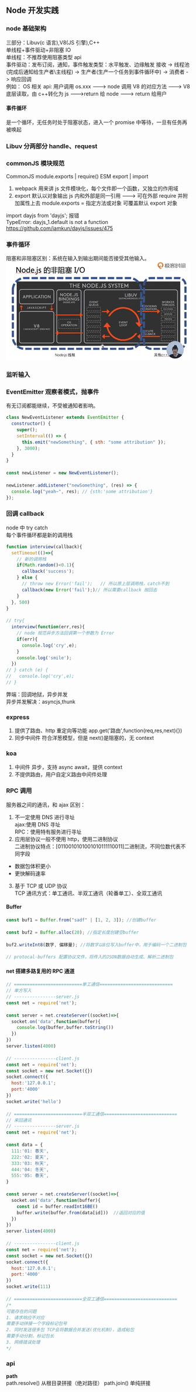 ## Node 开发实践

### node 基础架构

三部分：Libuv(c 语言),V8(JS 引擎),C++  
单线程+事件驱动+非阻塞 IO  
单线程：不推荐使用阻塞类型 api  
事件驱动：发布订阅，通知，事件触发类型：水平触发、边缘触发
接收 -> 线程池(完成后通知给生产者\主线程) -> 生产者(生产一个任务到事件循环中) -> 消费者 -> 响应回调  
例如： OS 相关 api:
用户调用 os.xxx ---> node 调用 V8 的对应方法 ---> V8 底层读取，由 c++转化为 js --->return 给 node ---> return 给用户

#### 事件循环

是一个循环，无任务时处于阻塞状态，进入一个 promise 中等待，一旦有任务再被唤起

### Libuv 分两部分 handle、request

### commonJS 模块规范

CommonJS module.exports | require()
ESM export | import

1. webpack 用来讲 js 文件模块化，每个文件即一个函数，又独立的作用域
2. export 默认以对象输出
   js 内和外部是同一引用 ---> 可在外部 require 并附加属性上去
   module.exports = 指定方法或对象 可覆盖默认 export 对象

import dayjs from 'dayjs'; 报错  
TypeError: dayjs_1.default is not a function  
https://github.com/iamkun/dayjs/issues/475

### 事件循环

阻塞和非阻塞区别：系统在输入到输出期间能否接受其他输入。
![eventloop](./node-eventloop.jpg "事件循环")

### 监听输入

### EventEmitter 观察者模式，抛事件

有无订阅都能继续，不受被通知者影响。

```js
class NewEventListener extends EventEmitter {
  constructor() {
    super();
    setInterval(() => {
      this.emit("newSomething", { sth: "some attribution" });
    }, 3000);
  }
}

const newListener = new NewEventListener();

newListener.addListener("newSomething", (res) => {
  console.log("yeah~", res); // {sth:'some attribution'}
});
```

### 回调 callback

node 中 try catch  
每个事件循环都是新的调用栈

```js
function interview(callback){
  setTimeout(()=>{
    // 新的调用栈
    if(Math.random()<0.1){
      callback('success');
    } else {
      // throw new Error('fail');   // 所以原上层调用栈，catch不到
      callback(new Error('fail');)// 所以需要callback 抛回去
    }
  }, 500)
}

// try{
  interview(function(err,res){
    // node 规范异步方法回调第一个参数为 Error
    if(err){
      console.log('cry',e);
    }
    console.log('smile');
  })
// } catch (e) {
//   console.log('cry',e);
// }
```

弊端：回调地狱，异步并发  
异步并发解决：asyncjs,thunk

### express

1. 提供了路由、http 重定向等功能
   app.get('路由',function(req,res,next){})
2. 同步中间件 符合洋葱模型，但是 next()是阻塞的，无 context

### koa

1. 中间件 异步，支持 async await，提供 context
2. 不提供路由，用户自定义路由中间件处理

### RPC 调用

服务器之间的通讯，和 ajax 区别：

1. 不一定使用 DNS 进行寻址  
   ajax:使用 DNS 寻址  
   RPC：使用特有服务进行寻址
2. 应用层协议一般不使用 http，使用二进制协议  
   二进制协议特点：[0110010101001010111110011]二进制流，不同位数代表不同字段

- 数据包体积更小
- 更快解码速率

3. 基于 TCP 或 UDP 协议  
   TCP 通讯方式：单工通讯、半双工通讯（轮番单工）、全双工通讯

#### Buffer

```js
const buf1 = Buffer.from("sadf" | [1, 2, 3]); //创建buffer

const buf2 = Buffer.alloc(20); //指定长度创建空buffer

buf2.writeInt8(数字, 偏移量); //将数字以8位写入buffer中，用于编码一个二进制包

// protocal-buffers 配置协议文件，将传入的JSON数据自动生成、解析二进制包
```

#### net 搭建多路复用的 RPC 通道

```js
// ==========================单工通信============================
// 单方写入
// ----------------server.js
const net = require('net');

const server = net.createServer((socket)=>{
  socket.on('data',function(buffer){
    console.log(buffer,buffer.toString())
  })
})
server.listen(4000)

// ----------------client.js
const net = require('net');
const socket = new net.Socket({})
socket.connect({
  host:'127.0.0.1';
  port:'4000'
})
socket.write('hello')

// ==========================半双工通信============================
// 来回通讯
// ----------------server.js
const net = require('net');

const data = {
  111:'01: 春天',
  222:'02: 夏天',
  333:'03: 秋天',
  444:'04: 冬天',
  555:'05: 春天',
}

const server = net.createServer((socket)=>{
  socket.on('data',function(buffer){
    const id = buffer.readInt16BE()
    buffer.write(buffer.from(data[id]))  //返回对应的值
  })
})
server.listen(4000)

// ----------------client.js
const net = require('net');
const socket = new net.Socket({})
socket.connect({
  host:'127.0.0.1';
  port:'4000'
})
socket.write(111)

// ==========================全双工通信============================
/*
可能存在的问题
1. 请求响应不对应
需要手动拼接一个字段标记包号
2. 同时发送很多包 TCP会将数据合并发送(优化机制)，造成粘包
需要手动分割，标记包长
3. 网络错误处理
*/


```

### api

**path**  
path.resolve() 从根目录拼接（绝对路径）
path.join() 单纯拼接
